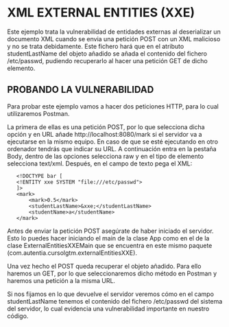 # XML EXTERNAL ENTITIES (XXE)

Este ejemplo trata la vulnerabilidad de entidades externas al deserializar un documento XML cuando se envia una 
petición POST con un XML malicioso y no se trata debidamente. Este fichero hará que en el atributo studentLastName del 
objeto añadido se añada el contenido del fichero /etc/passwd, pudiendo recuperarlo al hacer una petición GET de dicho elemento.

## PROBANDO LA VULNERABILIDAD

Para probar este ejemplo vamos a hacer dos peticiones HTTP, para lo cual utilizaremos Postman.

La primera de ellas es una petición POST, por lo que selecciona dicha opción y en URL añade http://localhost:8080/mark si el servidor va a ejecutarse en la mismo equipo. En caso de que se esté ejecutando en 
otro ordenador tendrás que indicar su URL. A continuación entra en la pestaña Body, dentro de las opciones selecciona
 raw y en el  tipo de elemento selecciona text/xml. Después, en el campo de texto pega el XML:

```<?xml version="1.0" encoding="UTF-8" standalone="yes"?>
   <!DOCTYPE bar [
   <!ENTITY xxe SYSTEM "file:///etc/passwd">
   ]>
   <mark>
       <mark>0.5</mark>
       <studentLastName>&xxe;</studentLastName>
       <studentName>a</studentName>
   </mark>
```

Antes de enviar la petición POST asegúrate de haber iniciado el servidor. Esto lo puedes hacer iniciando el main de 
la clase App como en el de la clase ExternalEntitiesXXEMain que se encuentra en este mismo paquete (com.autentia.cursolgtm.externalEntitiesXXE).

Una vez hecho el POST queda recuperar el objeto añadido. Para ello haremos un GET, por lo que seleccionaremos dicho 
método en Postman y haremos una petición a la misma URL.

Si nos fijamos en lo que devuelve el servidor veremos cómo en el campo studentLastName tenemos el contenido del 
fichero /etc/passwd del sistema del servidor, lo cual evidencia una vulnerabilidad importante en nuestro código.


